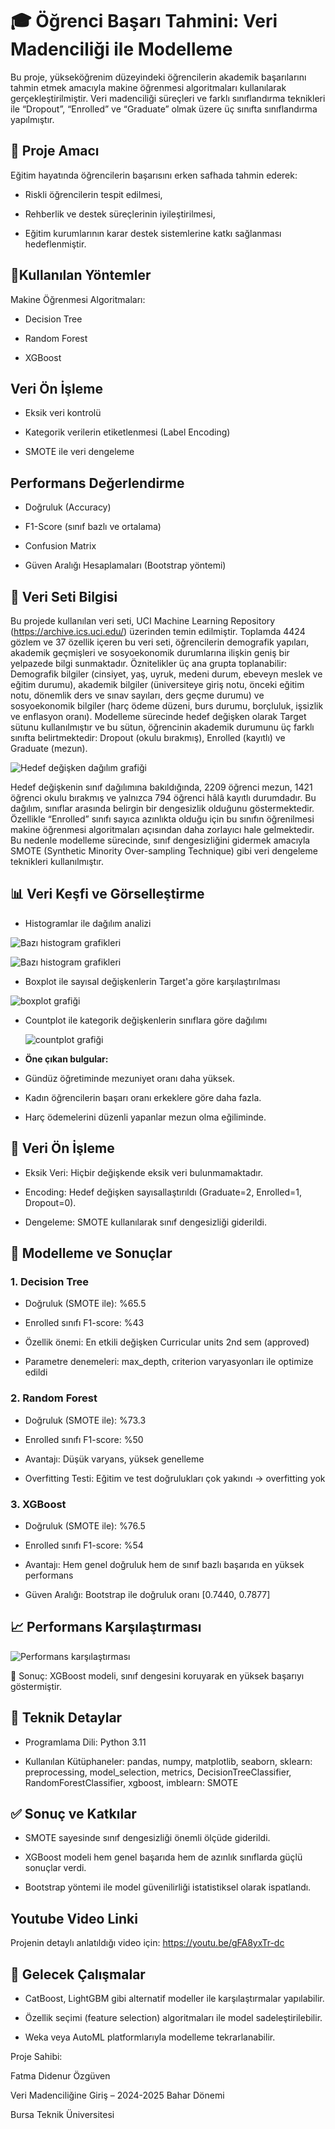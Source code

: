 # 🎓 Öğrenci Başarı Tahmini: Veri Madenciliği ile Modelleme
Bu proje, yükseköğrenim düzeyindeki öğrencilerin akademik başarılarını tahmin etmek amacıyla makine öğrenmesi algoritmaları kullanılarak gerçekleştirilmiştir. Veri madenciliği süreçleri ve farklı sınıflandırma teknikleri ile “Dropout”, “Enrolled” ve “Graduate” olmak üzere üç sınıfta sınıflandırma yapılmıştır.

## 📌 **Proje Amacı**

Eğitim hayatında öğrencilerin başarısını erken safhada tahmin ederek:

- Riskli öğrencilerin tespit edilmesi,

- Rehberlik ve destek süreçlerinin iyileştirilmesi,

- Eğitim kurumlarının karar destek sistemlerine katkı sağlanması hedeflenmiştir.

## 🧠Kullanılan Yöntemler

Makine Öğrenmesi Algoritmaları:

- Decision Tree

- Random Forest

- XGBoost

## Veri Ön İşleme

- Eksik veri kontrolü

- Kategorik verilerin etiketlenmesi (Label Encoding)

- SMOTE ile veri dengeleme

## Performans Değerlendirme

- Doğruluk (Accuracy)

- F1-Score (sınıf bazlı ve ortalama)

- Confusion Matrix

- Güven Aralığı Hesaplamaları (Bootstrap yöntemi)

## 📁 Veri Seti Bilgisi

Bu projede kullanılan veri seti, UCI Machine Learning Repository (https://archive.ics.uci.edu/) üzerinden temin edilmiştir. Toplamda 4424 gözlem ve 37 özellik içeren bu veri seti, öğrencilerin demografik yapıları, akademik geçmişleri ve sosyoekonomik durumlarına ilişkin geniş bir yelpazede bilgi sunmaktadır. Öznitelikler üç ana grupta toplanabilir: Demografik bilgiler (cinsiyet, yaş, uyruk, medeni durum, ebeveyn meslek ve eğitim durumu), akademik bilgiler (üniversiteye giriş notu, önceki eğitim notu, dönemlik ders ve sınav sayıları, ders geçme durumu) ve sosyoekonomik bilgiler (harç ödeme düzeni, burs durumu, borçluluk, işsizlik ve enflasyon oranı). Modelleme sürecinde hedef değişken olarak Target sütunu kullanılmıştır ve bu sütun, öğrencinin akademik durumunu üç farklı sınıfta belirtmektedir: Dropout (okulu bırakmış), Enrolled (kayıtlı) ve Graduate (mezun).

![Hedef değişken dağılım grafiği](images/sınıfdagılımı.png)


Hedef değişkenin sınıf dağılımına bakıldığında, 2209 öğrenci mezun, 1421 öğrenci okulu bırakmış ve yalnızca 794 öğrenci hâlâ kayıtlı durumdadır. Bu dağılım, sınıflar arasında belirgin bir dengesizlik olduğunu göstermektedir. Özellikle “Enrolled” sınıfı sayıca azınlıkta olduğu için bu sınıfın öğrenilmesi makine öğrenmesi algoritmaları açısından daha zorlayıcı hale gelmektedir. Bu nedenle modelleme sürecinde, sınıf dengesizliğini gidermek amacıyla SMOTE (Synthetic Minority Over-sampling Technique) gibi veri dengeleme teknikleri kullanılmıştır.

## 📊 Veri Keşfi ve Görselleştirme

- Histogramlar ile dağılım analizi
  
![Bazı histogram grafikleri](images/histogramlar.png)

![Bazı histogram grafikleri](images/histogramlar2.png)

- Boxplot ile sayısal değişkenlerin Target'a göre karşılaştırılması

![boxplot grafiği](images/boxplot.png)

- Countplot ile kategorik değişkenlerin sınıflara göre dağılımı

  ![countplot grafiği](images/countplot.png)


- **Öne çıkan bulgular:**

- Gündüz öğretiminde mezuniyet oranı daha yüksek.

- Kadın öğrencilerin başarı oranı erkeklere göre daha fazla.

- Harç ödemelerini düzenli yapanlar mezun olma eğiliminde.

## 🔧 Veri Ön İşleme

- Eksik Veri: Hiçbir değişkende eksik veri bulunmamaktadır.

- Encoding: Hedef değişken sayısallaştırıldı (Graduate=2, Enrolled=1, Dropout=0).

- Dengeleme: SMOTE kullanılarak sınıf dengesizliği giderildi.

## 🤖 Modelleme ve Sonuçlar
### 1. Decision Tree

- Doğruluk (SMOTE ile): %65.5

- Enrolled sınıfı F1-score: %43

- Özellik önemi: En etkili değişken Curricular units 2nd sem (approved)

- Parametre denemeleri: max_depth, criterion varyasyonları ile optimize edildi

### 2. Random Forest

- Doğruluk (SMOTE ile): %73.3

- Enrolled sınıfı F1-score: %50

- Avantajı: Düşük varyans, yüksek genelleme

- Overfitting Testi: Eğitim ve test doğrulukları çok yakındı → overfitting yok

### 3. XGBoost

- Doğruluk (SMOTE ile): %76.5

- Enrolled sınıfı F1-score: %54

- Avantajı: Hem genel doğruluk hem de sınıf bazlı başarıda en yüksek performans

- Güven Aralığı: Bootstrap ile doğruluk oranı [0.7440, 0.7877]

## 📈 Performans Karşılaştırması

![Performans karşılaştırması](images/modelkarşılaştırması.png)


📌 Sonuç: XGBoost modeli, sınıf dengesini koruyarak en yüksek başarıyı göstermiştir.


## 🔬 Teknik Detaylar

- Programlama Dili: Python 3.11

- Kullanılan Kütüphaneler: pandas, numpy, matplotlib, seaborn, sklearn: preprocessing, model_selection, metrics, DecisionTreeClassifier, RandomForestClassifier, xgboost, imblearn: SMOTE

## ✅ Sonuç ve Katkılar

- SMOTE sayesinde sınıf dengesizliği önemli ölçüde giderildi.

- XGBoost modeli hem genel başarıda hem de azınlık sınıflarda güçlü sonuçlar verdi.

- Bootstrap yöntemi ile model güvenilirliği istatistiksel olarak ispatlandı.
## Youtube Video Linki

Projenin detaylı anlatıldığı video için: https://youtu.be/gFA8yxTr-dc

## 📌 Gelecek Çalışmalar

- CatBoost, LightGBM gibi alternatif modeller ile karşılaştırmalar yapılabilir.

- Özellik seçimi (feature selection) algoritmaları ile model sadeleştirilebilir.

- Weka veya AutoML platformlarıyla modelleme tekrarlanabilir.

Proje Sahibi:

Fatma Didenur Özgüven

Veri Madenciliğine Giriş – 2024-2025 Bahar Dönemi

Bursa Teknik Üniversitesi
